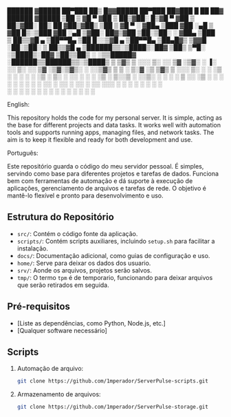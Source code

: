 
  ██████ ▓█████  ██▀███   ██▒   █▓▓█████  ██▀███   ██▓███   █    ██  ██▓      ██████ ▓█████ 
▒██    ▒ ▓█   ▀ ▓██ ▒ ██▒▓██░   █▒▓█   ▀ ▓██ ▒ ██▒▓██░  ██▒ ██  ▓██▒▓██▒    ▒██    ▒ ▓█   ▀ 
░ ▓██▄   ▒███   ▓██ ░▄█ ▒ ▓██  █▒░▒███   ▓██ ░▄█ ▒▓██░ ██▓▒▓██  ▒██░▒██░    ░ ▓██▄   ▒███   
  ▒   ██▒▒▓█  ▄ ▒██▀▀█▄    ▒██ █░░▒▓█  ▄ ▒██▀▀█▄  ▒██▄█▓▒ ▒▓▓█  ░██░▒██░      ▒   ██▒▒▓█  ▄ 
▒██████▒▒░▒████▒░██▓ ▒██▒   ▒▀█░  ░▒████▒░██▓ ▒██▒▒██▒ ░  ░▒▒█████▓ ░██████▒▒██████▒▒░▒████▒
▒ ▒▓▒ ▒ ░░░ ▒░ ░░ ▒▓ ░▒▓░   ░ ▐░  ░░ ▒░ ░░ ▒▓ ░▒▓░▒▓▒░ ░  ░░▒▓▒ ▒ ▒ ░ ▒░▓  ░▒ ▒▓▒ ▒ ░░░ ▒░ ░
░ ░▒  ░ ░ ░ ░  ░  ░▒ ░ ▒░   ░ ░░   ░ ░  ░  ░▒ ░ ▒░░▒ ░     ░░▒░ ░ ░ ░ ░ ▒  ░░ ░▒  ░ ░ ░ ░  ░
░  ░  ░     ░     ░░   ░      ░░     ░     ░░   ░ ░░        ░░░ ░ ░   ░ ░   ░  ░  ░     ░   
      ░     ░  ░   ░           ░     ░  ░   ░                 ░         ░  ░      ░     ░  ░
                              ░                                                             
 
English:

This repository holds the code for my personal server. It is simple, acting as the base for different projects and data tasks. It works well with automation tools and supports running apps, managing files, and network tasks. The aim is to keep it flexible and ready for both development and use.

Português:

Este repositório guarda o código do meu servidor pessoal. É simples, servindo como base para diferentes projetos e tarefas de dados. Funciona bem com ferramentas de automação e dá suporte à execução de aplicações, gerenciamento de arquivos e tarefas de rede. O objetivo é mantê-lo flexível e pronto para desenvolvimento e uso.

## Estrutura do Repositório
- `src/`: Contém o código fonte da aplicação.
- `scripts/`: Contém scripts auxiliares, incluindo `setup.sh` para facilitar a instalação.
- `docs/`: Documentação adicional, como guias de configuração e uso.
- `home/`: Serve para deixar os dados dos usuario.
- `srv/`: Aonde os arquivos, projetos serão salvos.
- `tmp/`: O termo `tpm` é de temporario, funcionando para deixar arquivos que serão retirados em seguida.

## Pré-requisitos
- [Liste as dependências, como Python, Node.js, etc.]
- [Qualquer software necessário]

## Scripts

1. Automação de arquivo:
   ```bash
   git clone https://github.com/1mperador/ServerPulse-scripts.git
   ```
2. Armazenamento de arquivos:
   ```bash
   git clone https://github.com/1mperador/ServerPulse-storage.git
   ```
